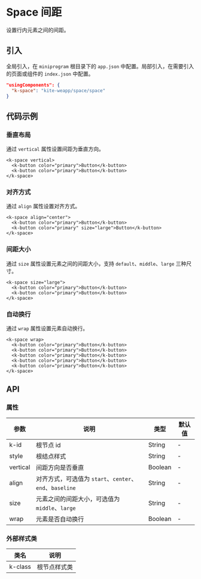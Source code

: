 # Space 间距

设置行内元素之间的间距。

## 引入

全局引入，在 `miniprogram` 根目录下的 `app.json` 中配置。局部引入，在需要引入的页面或组件的 `index.json` 中配置。

```json
"usingComponents": {
  "k-space": "kite-weapp/space/space"
}
```

## 代码示例

### 垂直布局

通过 `vertical` 属性设置间距为垂直方向。

```wxml
<k-space vertical>
  <k-button color="primary">Button</k-button>
  <k-button color="primary">Button</k-button>
</k-space>
```

### 对齐方式

通过 `align` 属性设置对齐方式。

```wxml
<k-space align="center">
  <k-button color="primary">Button</k-button>
  <k-button color="primary" size="large">Button</k-button>
</k-space>
```

### 间距大小

通过 `size` 属性设置元素之间的间距大小，支持 `default`、`middle`、`large` 三种尺寸。

```wxml
<k-space size="large">
  <k-button color="primary">Button</k-button>
  <k-button color="primary">Button</k-button>
</k-space>
```

### 自动换行

通过 `wrap` 属性设置元素自动换行。

```wxml
<k-space wrap>
  <k-button color="primary">Button</k-button>
  <k-button color="primary">Button</k-button>
  <k-button color="primary">Button</k-button>
  <k-button color="primary">Button</k-button>
  <k-button color="primary">Button</k-button>
</k-space>
```

## API

### 属性

| 参数     | 说明                                                    | 类型    | 默认值 |
| -------- | ------------------------------------------------------- | ------- | ------ |
| k-id     | 根节点 id                                               | String  | -      |
| style    | 根结点样式                                              | String  | -      |
| vertical | 间距方向是否垂直                                        | Boolean | -      |
| align    | 对齐方式，可选值为 `start`、`center`、`end`、`baseline` | String  | -      |
| size     | 元素之间的间距大小，可选值为 `middle`、`large`          | String  | -      |
| wrap     | 元素是否自动换行                                        | Boolean | -      |

### 外部样式类

| 类名    | 说明         |
| ------- | ------------ |
| k-class | 根节点样式类 |
